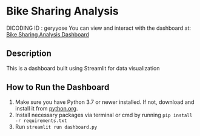 # Bike Sharing Analysis
DICODING ID : geryyose
You can view and interact with the dashboard at: [Bike Sharing Analysis Dashboard](https://bike-sharing-analysis-axkq8kkdrajxsgewvtibh6.streamlit.app/)

## Description
This is a dashboard built using Streamlit for data visualization

## How to Run the Dashboard

1. Make sure you have Python 3.7 or newer installed. If not, download and install it from [python.org](https://www.python.org/downloads/).
2. Install necessary packages via terminal or cmd by running `pip install -r requirements.txt`
3. Run `streamlit run dashboard.py`
